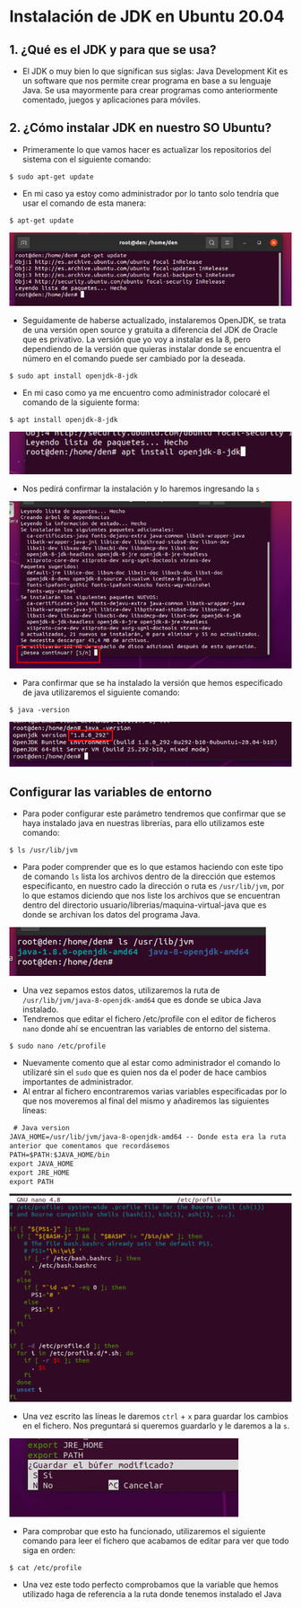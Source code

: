 # Instalación de JDK en Ubuntu 20.04
## 1. ¿Qué es el JDK y para que se usa?
* El JDK o muy bien lo que significan sus siglas: Java Development Kit es un software que nos permite crear programa en base a su lenguaje Java. Se usa mayormente para crear programas como anteriormente comentado, juegos y aplicaciones para móviles.
## 2. ¿Cómo instalar JDK en nuestro SO Ubuntu?
* Primeramente lo que vamos hacer es actualizar los repositorios del sistema con el siguiente comando:
```
$ sudo apt-get update
```
* En mi caso ya estoy como administrador por lo tanto solo tendría que usar el comando de esta manera:
```
$ apt-get update
```
![](./img/1.png)
* Seguidamente de haberse actualizado, instalaremos OpenJDK, se trata de una versión open source y gratuita a diferencia del JDK de Oracle que es privativo. La versión que yo voy a instalar es la 8, pero dependiendo de la versión que quieras instalar donde se encuentra el número en el comando puede ser cambiado por la deseada.
```
$ sudo apt install openjdk-8-jdk
```
* En mi caso como ya me encuentro como administrador colocaré el comando de la siguiente forma:

```
$ apt install openjdk-8-jdk
```
![](./img/2.png)
* Nos pedirá confirmar la instalación y lo haremos ingresando la `s`

![](./img/3.png)
* Para confirmar que se ha instalado la versión que hemos especificado de java utilizaremos el siguiente comando:

```
$ java -version
```
![](./img/6.png)
## Configurar las variables de entorno
* Para poder configurar este parámetro tendremos que confirmar que se haya instalado java en nuestras librerías, para ello utilizamos este comando:
```
$ ls /usr/lib/jvm
```
* Para poder comprender que es lo que estamos haciendo con este tipo de comando `ls` lista los archivos dentro de la dirección que estemos especificanto, en nuestro cado la dirección o ruta es `/usr/lib/jvm`, por lo que estamos diciendo que nos liste los archivos que se encuentran dentro del directorio usuario/librerias/maquina-virtual-java que es donde se archivan los datos del programa Java.

![](./img/7.png)

* Una vez sepamos estos datos, utilizaremos la ruta de `/usr/lib/jvm/java-8-openjdk-amd64` que es donde se ubica Java instalado.
* Tendremos que editar el fichero /etc/profile con el editor de ficheros `nano` donde ahí se encuentran las variables de entorno del sistema.
```
$ sudo nano /etc/profile
```
* Nuevamente comento que al estar como administrador el comando lo utilizaré sin el `sudo` que es quien nos da el poder de hace cambios importantes de administrador.
* Al entrar al fichero encontraremos varias variables especificadas por lo que nos moveremos al final del mismo y añadiremos las siguientes líneas:

```
 # Java version
JAVA_HOME=/usr/lib/jvm/java-8-openjdk-amd64 -- Donde esta era la ruta anterior que comentamos que recordásemos
PATH=$PATH:$JAVA_HOME/bin
export JAVA_HOME
export JRE_HOME
export PATH
```
![](./img/13.png)


* Una vez escrito las líneas le daremos `ctrl` + `x` para guardar los cambios en el fichero. Nos preguntará si queremos guardarlo y le daremos a la `s`.

![](./img/9.png)
* Para comprobar que esto ha funcionado, utilizaremos el siguiente comando para leer el fichero que acabamos de editar para ver que todo siga en orden:
```
$ cat /etc/profile
```
* Una vez este todo perfecto comprobamos que la variable que hemos utilizado haga de referencia a la ruta donde tenemos instalado el Java
